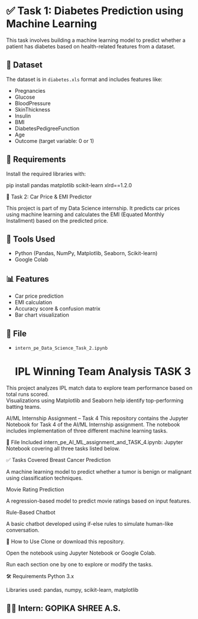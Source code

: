 # ✅ Task 1: Diabetes Prediction using Machine Learning

This task involves building a machine learning model to predict whether a patient has diabetes based on health-related features from a dataset.

## 📁 Dataset

The dataset is in `diabetes.xls` format and includes features like:

- Pregnancies
- Glucose
- BloodPressure
- SkinThickness
- Insulin
- BMI
- DiabetesPedigreeFunction
- Age
- Outcome (target variable: 0 or 1)

## 🔧 Requirements

Install the required libraries with:

pip install pandas matplotlib scikit-learn xlrd==1.2.0

🚗 Task 2: Car Price & EMI Predictor

This project is part of my Data Science internship. It predicts car prices using machine learning and calculates the EMI (Equated Monthly Installment) based on the predicted price.

## 🔧 Tools Used
- Python (Pandas, NumPy, Matplotlib, Seaborn, Scikit-learn)
- Google Colab

## 📊 Features
- Car price prediction
- EMI calculation
- Accuracy score & confusion matrix
- Bar chart visualization

## 📁 File
- `intern_pe_Data_Science_Task_2.ipynb`

  # IPL Winning Team Analysis TASK 3

This project analyzes IPL match data to explore team performance based on total runs scored.  
Visualizations using Matplotlib and Seaborn help identify top-performing batting teams.

AI/ML Internship Assignment – Task 4
This repository contains the Jupyter Notebook for Task 4 of the AI/ML Internship assignment. The notebook includes implementation of three different machine learning tasks.

📄 File Included
intern_pe_AI_ML_assignment_and_TASK_4.ipynb: Jupyter Notebook covering all three tasks listed below.

✅ Tasks Covered
Breast Cancer Prediction

A machine learning model to predict whether a tumor is benign or malignant using classification techniques.

Movie Rating Prediction

A regression-based model to predict movie ratings based on input features.

Rule-Based Chatbot

A basic chatbot developed using if-else rules to simulate human-like conversation.

🚀 How to Use
Clone or download this repository.

Open the notebook using Jupyter Notebook or Google Colab.

Run each section one by one to explore or modify the tasks.

🛠 Requirements
Python 3.x

Libraries used: pandas, numpy, scikit-learn, matplotlib


## 🙋‍♂️ Intern: GOPIKA SHREE A.S.

